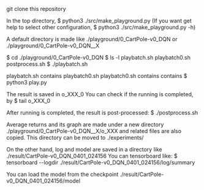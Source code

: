 git clone this repository

In the top directory, $ python3 ./src/make_playground.py
(If you want get help to select other configuration, $ python3 ./src/make_playground.py -h)

A default directory is made like ./playground/0_CartPole-v0_DQN or ./playground/0_CartPole-v0_DQN__X

$ cd ./playground/0_CartPole-v0_DQN
$ ls -l
playbatch.sh  playbatch0.sh  postprocess.sh
$ ./playbatch.sh

playbatch.sh contains playbatch0.sh
playbatch0.sh contains contains $ python3 play.py 

The result is saved in o_XXX_0 
You can check if the running is completed, by $ tail o_XXX_0

After running is completed, the result is post-processed: 
$ ./postprocess.sh

Average returns and its graph are made under a new directory ./playground/0_CartPole-v0_DQN__X/o_XXX and related files are also copied.
This directory can be moved to ./experiments/

On the other hand, log and model are saved in a directory like ./result/CartPole-v0_DQN_0401_024156
You can tensorboard like:
$ tensorboard --logdir ./result/CartPole-v0_DQN_0401_024156/log/summary

You can load the model from the checkpoint ./result/CartPole-v0_DQN_0401_024156/model

